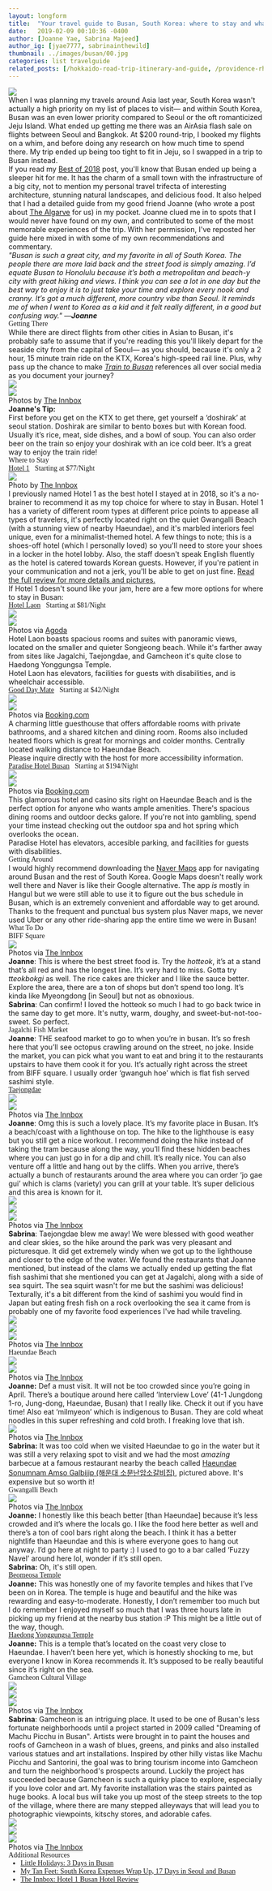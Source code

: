 ```yaml
---
layout: longform
title:  "Your travel guide to Busan, South Korea: where to stay and what to do."
date:   2019-02-09 00:10:36 -0400
author: [Joanne Yae, Sabrina Majeed]
author_ig: [jyae7777, sabrinainthewild]
thumbnail: ../images/busan/00.jpg
categories: list travelguide
related_posts: [/hokkaido-road-trip-itinerary-and-guide, /providence-rhode-island-travel-guide]
---
```


<img class="mt3-ns mt3 mb4-ns mb3" src="../images/busan/00.jpg">

<p class="pb3" style="max-width: 650px; margin: auto;">When I was planning my travels around Asia last year, South Korea wasn't actually a high priority on my list of places to visit— and within South Korea, Busan was an even lower priority compared to Seoul or the oft romanticized Jeju Island. What ended up getting me there was an AirAsia flash sale on flights between Seoul and Bangkok. At $200 round-trip, I booked my flights on a whim, and before doing any research on how much time to spend there. My trip ended up being too tight to fit in Jeju, so I swapped in a trip to Busan instead.</p>

<p class="pb3" style="max-width: 650px; margin: auto;">If you read my <a href="http://theinnbox.co/the-innbox-best-places-to-stay-2018/" target="new">Best of 2018</a> post, you'll know that Busan ended up being a sleeper hit for me. It has the charm of a small town with the infrastructure of a big city, not to mention my personal travel trifecta of interesting architecture, stunning natural landscapes, and delicious food. It also helped that I had a detailed guide from my good friend Joanne (who wrote a post about <a href="http://theinnbox.co/the-algarve-portugal-travel-guide/" target="new">The Algarve</a> for us) in my pocket. Joanne clued me in to spots that I would never have found on my own, and contributed to some of the most memorable experiences of the trip. With her permission, I've reposted her guide here mixed in with some of my own recommendations and commentary.</p>


<p class="pb3 pb4-ns" style="max-width: 650px; margin: auto;">
<i>"Busan is such a great city, and my favorite in all of South Korea. The people there are more laid back and the street food is simply amazing. I’d equate Busan to Honolulu because it’s both a metropolitan and beach-y city with great hiking and views. I think you can see a lot in one day but the best way to enjoy it is to just take your time and explore every nook and cranny. It’s got a much different, more country vibe than Seoul. It reminds me of when I went to Korea as a kid and it felt really different, in a good but confusing way." —<b>Joanne</b></i></p>

<p id="anchor" class="f2 pt3 pb3 lh-title" style="font-family: 'Gilroy-ExtraBold'; max-width: 650px; margin: auto;">Getting There</p>

<p class="pb4-ns pb3" style="max-width: 650px; margin: auto;">
While there are direct flights from other cities in Asian to Busan, it's probably safe to assume that if you're reading this you'll likely depart for the seaside city from the capital of Seoul— as you should, because it's only a 2 hour, 15 minute train ride on the KTX, Korea's high-speed rail line. Plus, why pass up the chance to make <i><a href="https://www.imdb.com/title/tt5700672/" target="new">Train to Busan</a></i> references all over social media as you document your journey?</p>

<div class="fl w-100 w-50-ns pr1-ns mb1 mb0-ns">
<img src="../images/busan/01.jpg">
</div>
<div class="fl w-100 w-50-ns pl1-ns mb1 mb2-ns">
<img src="../images/busan/02.jpg">
</div>
<p class="f7 pb4-ns pb3" style="max-width: 650px; margin: auto;">
Photos by <a href="https://www.instagram.com/theinnbox/" target="blank">The Innbox</a></p>

<p class="f6 pl4 pt4 pr4 pb4 bg-washed-red" style="max-width: 650px; margin: auto;">​​<b>Joanne's Tip:</b><br>
First before you get on the KTX to get there, get yourself a ‘doshirak’ at seoul station. Doshirak are similar to bento boxes but with Korean food. Usually it’s rice, meat, side dishes, and a bowl of soup.  You can also order beer on the train so enjoy your doshirak with an ice cold beer. It’s a great way to enjoy the train ride!</p>


<p class="f2 pt5 pb2 lh-title" style="font-family: 'Gilroy-ExtraBold'; max-width: 650px; margin: auto;">Where to Stay</p>

<p class="f4 pt3 pb3 lh-title" style="font-family: 'Gilroy-ExtraBold'; max-width: 650px; margin: auto;"><a href="http://theinnbox.co/the-aviary-hotel-siem-reap-review/" target="_blank" class="link underline-hover orange">Hotel 1</a><span class="f5 light-silver">&nbsp; &nbsp;Starting at $77/Night</span></p>

<div class="fl w-100 w-100-ns mb1 mb2-ns">
<img src="../images/bestof2018/hotel1-2.jpg">
</div>
<p class="f7 pb3" style="max-width: 650px; margin: auto;">
Photo by <a href="https://www.instagram.com/theinnbox/" target="blank">The Innbox</a></p>

<p class="pb3" style="max-width: 650px; margin: auto;">
I previously named Hotel 1 as the best hotel I stayed at in 2018, so it's a no-brainer to recommend it as my top choice for where to stay in Busan. Hotel 1 has a variety of different room types at different price points to appease all types of travelers, it's perfectly located right on the quiet Gwangalli Beach (with a stunning view of nearby Haeundae), and it's marbled interiors feel unique, even for a minimalist-themed hotel. A few things to note; this is a shoes-off hotel (which I personally loved) so you'll need to store your shoes in a locker in the hotel lobby. Also, the staff doesn't speak English fluently as the hotel is catered towards Korean guests. However, if you're patient in your communication and not a jerk, you'll be able to get on just fine. <a href="http://theinnbox.co/hotel-1-busan-review/" target="new">Read the full review for more details and pictures.</a></p>

<p class="pb3 pb4-ns" style="max-width: 650px; margin: auto;">
If Hotel 1 doesn't sound like your jam, here are a few more options for where to stay in Busan:</p>

<p id="anchor" class="f4 pt3 pb3 lh-title" style="font-family: 'Gilroy-ExtraBold'; max-width: 650px; margin: auto;"><a href="https://www.agoda.com/partners/partnersearch.aspx?pcs=1&cid=1801609&hid=4495507" target="_blank" class="link underline-hover orange">Hotel Laon</a><span class="f5 light-silver">&nbsp; &nbsp;Starting at $81/Night</span></p>

<div class="fl w-100 w-50-ns pr1-ns mb1 mb0-ns">
<img src="../images/busan/03.jpg">
</div>
<div class="fl w-100 w-50-ns pl1-ns mb1 mb2-ns">
<img src="../images/busan/04.jpg">
</div>
<p class="f7 pb3" style="max-width: 650px; margin: auto;">
Photos via <a href="https://www.agoda.com/partners/partnersearch.aspx?pcs=1&cid=1801609&hid=4495507" target="blank">Agoda</a></p>

<p class="pb2" style="max-width: 650px; margin: auto;">
Hotel Laon boasts spacious rooms and suites with panoramic views, located on the smaller and quieter Songjeong beach. While it's farther away from sites like Jagalchi, Taejongdae, and Gamcheon it's quite close to Haedong Yonggungsa Temple.</p>

<p class="f6 i light-silver pb4" style="max-width: 650px; margin: auto;">Hotel Laon has elevators, facilities for guests with disabilities, and is wheelchair accessible.</p>

<p id="anchor" class="f4 pt3 pb3 lh-title" style="font-family: 'Gilroy-ExtraBold'; max-width: 650px; margin: auto;"><a href="https://www.booking.com/hotel/kr/good-day-mate.en.html?aid=1452227" target="_blank" class="link underline-hover orange">Good Day Mate</a><span class="f5 light-silver">&nbsp; &nbsp;Starting at $42/Night</span></p>

<div class="fl w-100 w-50-ns pr1-ns mb1 mb0-ns">
<img src="../images/busan/05.jpg">
</div>
<div class="fl w-100 w-50-ns pl1-ns mb1 mb2-ns">
<img src="../images/busan/06.jpg">
</div>
<p class="f7 pb3" style="max-width: 650px; margin: auto;">
Photos via <a href="https://www.booking.com/hotel/kr/good-day-mate.en.html?aid=1452227" target="blank">Booking.com</a></p>

<p class="pb2" style="max-width: 650px; margin: auto;">
A charming little guesthouse that offers affordable rooms with private bathrooms, and a shared kitchen and dining room. Rooms also included heated floors which is great for mornings and colder months. Centrally located walking distance to Haeundae Beach.</p>

<p class="f6 i light-silver pb4" style="max-width: 650px; margin: auto;">Please inquire directly with the host for more accessibility information.</p>

<p id="anchor" class="f4 pt3 pb3 lh-title" style="font-family: 'Gilroy-ExtraBold'; max-width: 650px; margin: auto;"><a href="https://www.booking.com/hotel/kr/paradise-busan.en.html?aid=1452227" target="_blank" class="link underline-hover orange">Paradise Hotel Busan</a><span class="f5 light-silver">&nbsp; &nbsp;Starting at $194/Night</span></p>

<div class="fl w-100 w-50-ns pr1-ns mb1 mb0-ns">
<img src="../images/busan/07.jpg">
</div>
<div class="fl w-100 w-50-ns pl1-ns mb1 mb2-ns">
<img src="../images/busan/08.jpg">
</div>
<p class="f7 pb3" style="max-width: 650px; margin: auto;">
Photos via <a href="https://www.booking.com/hotel/kr/paradise-busan.en.html?aid=1452227" target="blank">Booking.com</a></p>

<p class="pb2" style="max-width: 650px; margin: auto;">
This glamorous hotel and casino sits right on Haeundae Beach and is the perfect option for anyone who wants ample amenities. There's spacious dining rooms and outdoor decks galore. If you're not into gambling, spend your time instead checking out the outdoor spa and hot spring which overlooks the ocean.</p>

<p class="f6 i light-silver" style="max-width: 650px; margin: auto;">Paradise Hotel has elevators, accesible parking, and facilities for guests with disabilities.</p>

<p class="f2 pt5-ns pt3 pb3 lh-title" style="font-family: 'Gilroy-ExtraBold'; max-width: 650px; margin: auto;">Getting Around</p>

<p class="" style="max-width: 650px; margin: auto;">
I would highly recommend downloading the <a href="https://map.naver.com/" target="new">Naver Maps</a> app for navigating around Busan and the rest of South Korea. Google Maps doesn't really work well there and Naver is like their Google alternative. The app <i>is</i> mostly in Hangul but we were still able to use it to figure out the bus schedule in Busan, which is an extremely convenient and affordable way to get around. Thanks to the frequent and punctual bus system plus Naver maps, we never used Uber or any other ride-sharing app the entire time we were in Busan!</p>

<p class="f2 pt5-ns pt3 pb3 lh-title" style="font-family: 'Gilroy-ExtraBold'; max-width: 650px; margin: auto;">What To Do</p>

<p class="f3 pt3 pb3 lh-title" style="font-family: 'Gilroy-ExtraBold'; max-width: 650px; margin: auto;">BIFF Square</p>

<div class="fl w-100 mb1 mb2-ns">
<img src="../images/busan/09.jpg">
</div>
<p class="f7 pb3" style="max-width: 650px; margin: auto;">
Photos via <a href="https://www.instagram.com/theinnbox/" target="blank">The Innbox</a></p>

<p class="pb3" style="max-width: 650px; margin: auto;">
<b>Joanne</b>: This is where the best street food is. Try the <i>hotteok</i>, it’s at a stand that’s all red and has the longest line. It’s very hard to miss.  Gotta try <i>tteokbokgi</i> as well.  The rice cakes are thicker and I like the sauce better.  Explore the area, there are a ton of shops but don’t spend too long. It’s kinda like Myeongdong [in Seoul] but not as obnoxious.</p>

<p class="pb3 pb4-ns" style="max-width: 650px; margin: auto;">
<b>Sabrina</b>: Can confirm! I loved the hotteok so much I had to go back twice in the same day to get more. It's nutty, warm, doughy, and sweet-but-not-too-sweet. So perfect.</p>

<p class="f3 pt3 pb3 lh-title" style="font-family: 'Gilroy-ExtraBold'; max-width: 650px; margin: auto;">Jagalchi Fish Market</p>

<p class="pb3 pb4-ns" style="max-width: 650px; margin: auto;">
<b>Joanne</b>: THE seafood market to go to when you’re in busan.  It’s so fresh here that you’ll see octopus crawling around on the street, no joke.  Inside the market, you can pick what you want to eat and bring it to the restaurants upstairs to have them cook it for you. It’s actually right across the street from BIFF square.  I usually order ‘gwanguh hoe’ which is flat fish served sashimi style.</p>

<p class="f3 pt3 pb3 lh-title" style="font-family: 'Gilroy-ExtraBold'; max-width: 650px; margin: auto;"><a href="http://english.visitkorea.or.kr/enu/ATR/SI_EN_3_1_1_1.jsp?cid=264167" target="new">Taejongdae</a></p>

<div class="fl w-100 w-50-ns pr1-ns mb1 mb0-ns">
<img src="../images/busan/10.jpg">
</div>
<div class="fl w-100 w-50-ns pl1-ns mb1 mb2-ns">
<img src="../images/busan/11.jpg">
</div>
<p class="f7 pb3" style="max-width: 650px; margin: auto;">
Photos via <a href="https://www.instagram.com/theinnbox/" target="blank">The Innbox</a></p>

<p class="pb3 pb4-ns" style="max-width: 650px; margin: auto;">
<b>Joanne</b>: Omg this is such a lovely place. It’s my favorite place in Busan. It’s a beach/coast with a lighthouse on top. The hike to the lighthouse is easy but you still get a nice workout. I recommend doing the hike instead of taking the tram because along the way, you’ll find these hidden beaches where you can just go in for a dip and chill. It’s really nice.  You can also venture off a little and hang out by the cliffs.  When you arrive, there’s actually a bunch of restaurants around the area where you can order ‘jo gae gui’ which is clams (variety) you can grill at your table.  It’s super delicious and this area is known for it.</p>

<div class="fl w-100 mb1 mb2-ns">
<img src="../images/busan/12.jpg">
</div>
<div class="fl w-100 w-50-ns pr1-ns mb1 mb0-ns">
<img src="../images/busan/13.jpg">
</div>
<div class="fl w-100 w-50-ns pl1-ns mb1 mb2-ns">
<img src="../images/busan/14.jpg">
</div>
<p class="f7 pb3" style="max-width: 650px; margin: auto;">
Photos via <a href="https://www.instagram.com/theinnbox/" target="blank">The Innbox</a></p>

<p class="pb3 pb4-ns" style="max-width: 650px; margin: auto;">
<b>Sabrina</b>: Taejongdae blew me away! We were blessed with good weather and clear skies, so the hike around the park was very pleasant and picturesque. It did get extremely windy when we got up to the lighthouse and closer to the edge of the water. We found the restaurants that Joanne mentioned, but instead of the clams we actually ended up getting the flat fish sashimi that she mentioned you can get at Jagalchi, along with a side of sea squirt. The sea squirt wasn't for me but the sashimi was delicious! Texturally, it's a bit different from the kind of sashimi you would find in Japan but eating fresh fish on a rock overlooking the sea it came from is probably one of my favorite food experiences I've had while traveling.</p>

<div class="fl w-100 w-50-ns pr1-ns mb1 mb0-ns">
<img src="../images/busan/15.jpg">
</div>
<div class="fl w-100 w-50-ns pl1-ns mb1 mb2-ns">
<img src="../images/busan/16.jpg">
</div>
<div class="fl w-100 mb1 mb2-ns">
<img src="../images/busan/17.jpg">
</div>
<p class="f7 pb3" style="max-width: 650px; margin: auto;">
Photos via <a href="https://www.instagram.com/theinnbox/" target="blank">The Innbox</a></p>

<p class="f3 pt3 pb3 lh-title" style="font-family: 'Gilroy-ExtraBold'; max-width: 650px; margin: auto;">Haeundae Beach</p>

<div class="fl w-100 w-50-ns pr1-ns mb1 mb0-ns">
<img src="../images/busan/18.jpg">
</div>
<div class="fl w-100 w-50-ns pl1-ns mb1 mb2-ns">
<img src="../images/busan/19.jpg">
</div>
<p class="f7 pb3" style="max-width: 650px; margin: auto;">
Photos via <a href="https://www.instagram.com/theinnbox/" target="blank">The Innbox</a></p>

<p class="pb3 pb4-ns" style="max-width: 650px; margin: auto;">
<b>Joanne:</b> Def a must visit. It will not be too crowded since you’re going in April. There’s a boutique around here called ‘Interview Love’ (41-1 Jungdong 1-ro, Jung-dong, Haeundae, Busan) that I really like. Check it out if you have time! Also eat ‘milmyeon’ which is indigenous to Busan. They are cold wheat noodles in this super refreshing and cold broth. I freaking love that ish.</p>

<div class="fl w-100 mb1 mb2-ns">
<img src="../images/busan/20.jpg">
</div>
<p class="f7 pb3" style="max-width: 650px; margin: auto;">
Photos via <a href="https://www.instagram.com/theinnbox/" target="blank">The Innbox</a></p>

<p class="pb3 pb4-ns" style="max-width: 650px; margin: auto;">
<b>Sabrina:</b> It was too cold when we visited Haeundae to go in the water but it was still a very relaxing spot to visit and we had the most <i>amazing</i> barbecue at a famous restaurant nearby the beach called <a href="https://foursquare.com/v/%ED%95%B4%EC%9A%B4%EB%8C%80-%EC%86%8C%EB%AC%B8%EB%82%9C%EC%95%94%EC%86%8C%EA%B0%88%EB%B9%84%EC%A7%91/4bf7b5ed8d30d13a856aff17" target="new">Haeundae Sonumnam Amso Galbijip (해운대 소문난암소갈비집)</a>, pictured above. It's expensive but so worth it!</p>

<p class="f3 pt3 pb3 lh-title" style="font-family: 'Gilroy-ExtraBold'; max-width: 650px; margin: auto;">Gwangalli Beach</p>

<div class="fl w-100 mb1 mb2-ns">
<img src="../images/busan/21.jpg">
</div>
<p class="f7 pb3" style="max-width: 650px; margin: auto;">
Photos via <a href="https://www.instagram.com/theinnbox/" target="blank">The Innbox</a></p>

<p class="pb3" style="max-width: 650px; margin: auto;">
<b>Joanne:</b> I honestly like this beach better [than Haeundae] because it’s less crowded and it’s where the locals go. I like the food here better as well and there’s a ton of cool bars right along the beach. I think it has a better nightlife than Haeundae and this is where everyone goes to hang out anyway. I’d go here at night to party :) I used to go to a bar called ‘Fuzzy Navel’ around here lol, wonder if it’s still open.</p>

<p class="pb3 pb4-ns" style="max-width: 650px; margin: auto;">
<b>Sabrina:</b> Oh, it's still open.</p>


<p class="f3 pt3 pb3 lh-title" style="font-family: 'Gilroy-ExtraBold'; max-width: 650px; margin: auto;"><a href="http://english.visitkorea.or.kr/enu/ATR/SI_EN_3_1_1_1.jsp?cid=264227" target="new">Beomeosa Temple</a></p>

<p class="pb3 pb4-ns" style="max-width: 650px; margin: auto;">
<b>Joanne:</b> This was honestly one of my favorite temples and hikes that I’ve been on in Korea. The temple is huge and beautiful and the hike was rewarding and easy-to-moderate. Honestly, I don’t remember too much but I do remember I enjoyed myself so much that I was three hours late in picking up my friend at the nearby bus station :P This might be a little out of the way, though.</p>


<p class="f3 pt3 pb3 lh-title" style="font-family: 'Gilroy-ExtraBold'; max-width: 650px; margin: auto;"><a href="http://english.visitkorea.or.kr/enu/ATR/SI_EN_3_1_1_1.jsp?cid=264404" target="new">Haedong Yonggungsa Temple</a></p>

<p class="pb3 pb4-ns" style="max-width: 650px; margin: auto;">
<b>Joanne:</b> This is a temple that’s located on the coast very close to Haeundae. I haven’t been here yet, which is honestly shocking to me, but everyone I know in Korea recommends it. It’s supposed to be really beautiful since it’s right on the sea.</p>


<p class="f3 pt3 pb3 lh-title" style="font-family: 'Gilroy-ExtraBold'; max-width: 650px; margin: auto;">Gamcheon Cultural Village</p>

<div class="fl w-100 mb1 mb2-ns">
<img src="../images/busan/22.jpg">
</div>
<div class="fl w-100 w-50-ns pr1-ns mb1 mb0-ns">
<img src="../images/busan/23.jpg">
</div>
<div class="fl w-100 w-50-ns pl1-ns mb1 mb2-ns">
<img src="../images/busan/24.jpg">
</div>
<p class="f7 pb3" style="max-width: 650px; margin: auto;">
Photos via <a href="https://www.instagram.com/theinnbox/" target="blank">The Innbox</a></p>

<p class="pb3 pb4-ns" style="max-width: 650px; margin: auto;">
<b>Sabrina</b>: Gamcheon is an intriguing place. It used to be one of Busan's less fortunate neighborhoods until a project started in 2009 called "Dreaming of Machu Picchu in Busan". Artists were brought in to paint the houses and roofs of Gamcheon in a wash of blues, greens, and pinks and also installed various statues and art installations. Inspired by other hilly vistas like Machu Picchu and Santorini, the goal was to bring tourism income into Gamcheon and turn the neighborhood's prospects around. Luckily the project has succeeded because Gamcheon is such a quirky place to explore, especially if you love color and art. My favorite installation was the stairs painted as huge books. A local bus will take you up most of the steep streets to the top of the village, where there are many stepped alleyways that will lead you to photographic viewpoints, kitschy stores, and adorable cafes.</p>

<div class="fl w-100 w-50-ns pr1-ns mb1 mb0-ns">
<img src="../images/busan/25.jpg">
</div>
<div class="fl w-100 w-50-ns pl1-ns mb1 mb2-ns">
<img src="../images/busan/26.jpg">
</div>
<div class="fl w-100 mb1 mb2-ns">
<img src="../images/busan/27.jpg">
</div>
<p class="f7 pb3" style="max-width: 650px; margin: auto;">
Photos via <a href="https://www.instagram.com/theinnbox/" target="blank">The Innbox</a></p>

<p class="f3 pt5-ns pt3 pb3 lh-title" style="font-family: 'Gilroy-ExtraBold'; max-width: 650px; margin: auto;">Additional Resources</p>

<ul style="font-family: 'Gilroy-ExtraBold'; max-width: 650px; margin: auto;">
<li><a href="https://littleholidays.net/blog/3-days-busan/" target="new">Little Holidays: 3 Days in Busan</a>
</li>
<li><a href="https://mytanfeet.com/south-korea/south-korea-expenses-seoul-busan/" target="new">My Tan Feet: South Korea Expenses Wrap Up, 17 Days in Seoul and Busan</a>
</li>
<li><a href="http://theinnbox.co/hotel-1-busan-review/" target="new">The Innbox: Hotel 1 Busan Hotel Review</a>
</li>
</ul>

